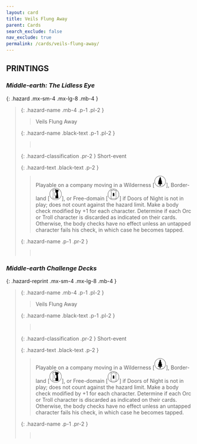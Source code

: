 ```yaml
---
layout: card
title: Veils Flung Away
parent: Cards
search_exclude: false
nav_exclude: true
permalink: /cards/veils-flung-away/
---
```


## PRINTINGS


### _Middle-earth: The Lidless Eye_

{: .hazard .mx-sm-4 .mx-lg-8 .mb-4 }
> {: .hazard-name .mb-4 .p-1 .pl-2 }
> > <div class="hazard-mp"></div>
> > <div class="card-name">Veils Flung Away</div>
>
> {: .hazard-name .black-text .p-1 .pl-2 }
> > &nbsp;
>
> {: .hazard-classification .pr-2 }
> Short-event
>
> {: .hazard-text .black-text .p-2 }
> > Playable on a company moving in a Wilderness \[![](/assets/images/wilderness.svg)], Border-land \[![](/assets/images/border-land.svg)], or Free-domain \[![](/assets/images/free-domain.svg)] if Doors of Night is not in play; does not count against the hazard limit.  Make a body check modified by +1 for each character. Determine if each Orc or Troll character is discarded as indicated on their cards. Otherwise, the body checks have no effect unless an untapped character fails his check, in which case he becomes tapped.  
>
> {: .hazard-name .p-1 .pr-2 }
> > <div class="card-shield"></div>
> > <div class="card-corruption">&nbsp;</div>

### _Middle-earth Challenge Decks_

{: .hazard-reprint .mx-sm-4 .mx-lg-8 .mb-4 }
> {: .hazard-name .mb-4 .p-1 .pl-2 }
> > <div class="hazard-mp"></div>
> > <div class="card-name">Veils Flung Away</div>
>
> {: .hazard-name .black-text .p-1 .pl-2 }
> > &nbsp;
>
> {: .hazard-classification .pr-2 }
> Short-event
>
> {: .hazard-text .black-text .p-2 }
> > Playable on a company moving in a Wilderness \[![](/assets/images/wilderness.svg)], Border-land \[![](/assets/images/border-land.svg)], or Free-domain \[![](/assets/images/free-domain.svg)] if Doors of Night is not in play; does not count against the hazard limit.  Make a body check modified by +1 for each character. Determine if each Orc or Troll character is discarded as indicated on their cards. Otherwise, the body checks have no effect unless an untapped character fails his check, in which case he becomes tapped.  
>
> {: .hazard-name .p-1 .pr-2 }
> > <div class="card-shield"></div>
> > <div class="card-corruption-white">&nbsp;</div>
